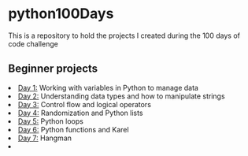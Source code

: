 # python100Days
This is a repository to hold the projects I created during the 100 days of code challenge
<h2> Beginner projects </h2>
<li><a href="https://github.com/NicholeW-tech/python100Days/tree/main/day1">Day 1:</a> Working with variables in Python to manage data </li>
<li><a href="https://github.com/NicholeW-tech/python100Days/tree/main/day2">Day 2:</a> Understanding data types and how to manipulate strings</li>
<li><a href="https://github.com/NicholeW-tech/python100Days/tree/main/day3">Day 3:</a> Control flow and logical operators</li>
<li><a href="https://github.com/NicholeW-tech/python100Days/tree/main/day4">Day 4:</a> Randomization and Python lists</li>
<li><a href="https://github.com/NicholeW-tech/python100Days/tree/main/day5">Day 5:</a> Python loops</li>
<li><a href="https://github.com/NicholeW-tech/python100Days/tree/main/day6">Day 6:</a> Python functions and Karel</li>
<li><a href="https://github.com/NicholeW-tech/python100Days/tree/main/day7">Day 7:</a> Hangman</li>
<li></li>
